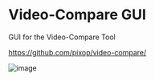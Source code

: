 # Video-Compare GUI
GUI for the Video-Compare Tool

https://github.com/pixop/video-compare/

![image](https://github.com/user-attachments/assets/b00ce312-de8a-4139-8cc4-11eb9756e691)
